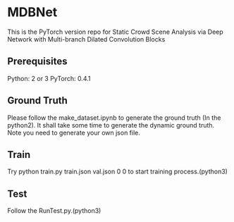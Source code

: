 # MDBNet
This is the PyTorch version repo for Static Crowd Scene Analysis via Deep Network with Multi-branch Dilated Convolution Blocks

<h2>Prerequisites</h2>

Python: 2 or 3
PyTorch: 0.4.1
<h2>Ground Truth</h2>
Please follow the make_dataset.ipynb to generate the ground truth (In the python2). It shall take some time to generate the dynamic ground truth. Note you need to generate your own json file.
<h2>Train</h2>
Try python train.py train.json val.json 0 0 to start training process.(python3)
<h2>Test</h2>
Follow the RunTest.py.(python3)
